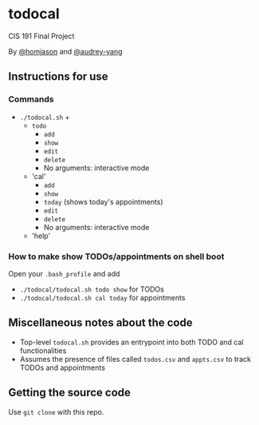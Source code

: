 # todocal
CIS 191 Final Project

By [@homjason](https://github.com/homjason) and [@audrey-yang](https://github.com/audrey-yang)

## Instructions for use

### Commands

- `./todocal.sh` + 
  - `todo`
    - `add`
    - `show`
    - `edit`
    - `delete`
    - No arguments: interactive mode 
  - 'cal'
    - `add`
    - `show`
    - `today` (shows today's appointments)
    - `edit`
    - `delete`
    - No arguments: interactive mode 
  - 'help'

### How to make show TODOs/appointments on shell boot

Open your `.bash_profile` and add

- `./todocal/todocal.sh todo show` for TODOs
- `./todocal/todocal.sh cal today` for appointments

## Miscellaneous notes about the code

- Top-level `todocal.sh` provides an entrypoint into both TODO and cal functionalities
- Assumes the presence of files called `todos.csv` and `appts.csv` to track TODOs and appointments

## Getting the source code

Use `git clone` with this repo.
